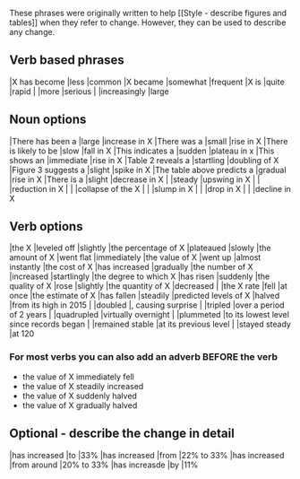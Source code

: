 These phrases were originally written to help [[Style - describe figures and tables]] when they refer to change. However, they can be used to describe any change.


## Verb based phrases
|X has become		|less			|common
|X became			|somewhat		|frequent
|X is				|quite			|rapid
| 					|more			|serious
|	 				|increasingly	|large

## Noun options

|There has been a				|large		|increase in X
|There was a						|small		|rise in X
|There is likely to be			|slow		|fall in X
|This indicates a				|sudden		|plateau in x
|This shows an					|immediate	|rise in X
|Table 2 reveals a				|startling	|doubling of X
|Figure 3 suggests a				|slight 	|spike in X
|The table above predicts a 		|gradual 	|rise in X
|There is a						|slight		|decrease in X
| 								|steady		|upswing in X
| 								|			|reduction in X
| 								|			|collapse of the X
| 								|			|slump in X
| 								|			|drop in X
| 								|			|decline in X



## Verb options
|the X					|leveled off	|slightly
|the percentage of X		|plateaued	 	|slowly
|the amount of X			|went flat	 	|immediately
|the value of X			|went up   		|almost instantly
|the cost of X			|has increased 	|gradually
|the number of X			|increased 		|startlingly
|the degree to which X	|has risen		|suddenly
|the quality of X		|rose			|slightly
|the quantity of X		|decreased	 	|
|the X rate				|fell	 		|at once
|the estimate of X		|has fallen	 	|steadily
|predicted levels of X	|halved	 		|from its high in 2015
|						|doubled	 	|, causing surprise
|						|tripled	 	|over a period of 2 years
|						|quadrupled	 	|virtually overnight
|						|plummeted 		|to its lowest level since records began
|						|remained stable |at its previous level
|						|stayed steady 	|at 120


### For most verbs you can also add an adverb BEFORE the verb
* the value of X immediately fell
* the value of X steadily increased
* the value of X suddenly halved
* the value of X gradually halved



## Optional - describe the change in detail
|has increased 	|to 			|33%
|has increased 	|from 			|22% to 33%
|has increased 	|from around 	|20% to 33%
|has increasde 	|by 			|11%
